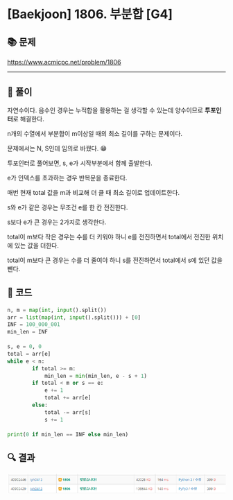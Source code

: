 # [Baekjoon] 1806. 부분합 [G4]

## 📚 문제

https://www.acmicpc.net/problem/1806

---

## 📖 풀이

자연수이다. 음수인 경우는 누적합을 활용하는 걸 생각할 수 있는데 양수이므로 **투포인터**로 해결한다.

n개의 수열에서 부분합이 m이상일 때의 최소 길이를 구하는 문제이다.

문제에서는 N, S인데 임의로 바꿨다. 😁

투포인터로 풀어보면, s, e가 시작부분에서 함께 출발한다.

e가 인덱스를 초과하는 경우 반복문을 종료한다.

매번 현재 total 값을 m과 비교해 더 클 때 최소 길이로 업데이트한다.

s와 e가 같은 경우는 무조건 e를 한 칸 전진한다.

s보다 e가 큰 경우는 2가지로 생각한다.

total이 m보다 작은 경우는 수를 더 키워야 하니 e를 전진하면서 total에서 전진한 위치에 있는 값을 더한다.

total이 m보다 큰 경우는 수를 더 줄여야 하니 s를 전진하면서 total에서 s에 있던 값을 뺀다.

## 📒 코드

```python
n, m = map(int, input().split())
arr = list(map(int, input().split())) + [0]
INF = 100_000_001
min_len = INF

s, e = 0, 0
total = arr[e]
while e < n:
        if total >= m:
            min_len = min(min_len, e - s + 1)
        if total < m or s == e:
            e += 1
            total += arr[e]
        else:
            total -= arr[s]
            s += 1

print(0 if min_len == INF else min_len)
```

## 🔍 결과

![image-20220324012845897](README.assets/image-20220324012845897.png)